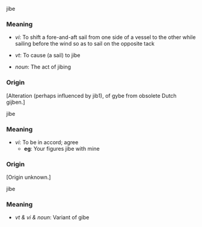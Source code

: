 jibe
### Meaning
+ _vi_: To shift a fore-and-aft sail from one side of a vessel to the other while sailing before the wind so as to sail on the opposite tack
+ _vt_: To cause (a sail) to jibe

+ _noun_: The act of jibing

### Origin

[Alteration (perhaps influenced by jib1), of gybe from obsolete Dutch gijben.]

jibe
### Meaning
+ _vi_: To be in accord; agree
    + __eg__: Your figures jibe with mine

### Origin

[Origin unknown.]

jibe
### Meaning
+ _vt & vi & noun_: Variant of gibe
